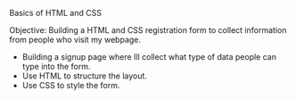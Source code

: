 Basics of HTML and CSS

Objective: Building a HTML and CSS registration form to collect information from people who visit my webpage. 

- Building a signup page where Ill collect what type of data people can type into the form.
- Use HTML to structure the layout.
- Use CSS to style the form. 